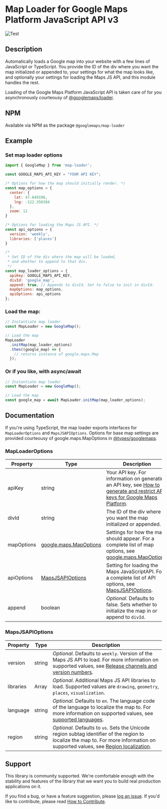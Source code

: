 Map Loader for Google Maps Platform JavaScript API v3
==================================
![Test](https://github.com/googlemaps/js-map-loader/workflows/Test/badge.svg)

## Description
Automatically loads a Google map into your website with a few lines of JavaScript or TypeScript. You provide the ID of the div where you want the map initialized or appended to, your settings for what the map looks like, and optionally your settings for loading the Maps JS API, and this module handles the rest.

Loading of the Google Maps Platform JavaScript API is taken care of for you asynchronously courteousy of [@googlemaps/loader](https://www.npmjs.com/package/@googlemaps/loader).

## NPM

Available via NPM as the package `@googlemaps/map-loader`

## Example

### Set map loader options
``` javascript
import { GoogleMap } from 'map-loader';

const GOOGLE_MAPS_API_KEY = "YOUR API KEY";

/* Options for how the map should initially render. */
const map_options = {
  center: {
    lat: 47.649196,
    lng: -122.350384
  },
  zoom: 12
}

/* Options for loading the Maps JS API. */
const api_options = {
  version: 'weekly',
  libraries: ['places']
}

/*
 * Set ID of the div where the map will be loaded,
 * and whether to append to that div.
 */
const map_loader_options = {
  apiKey: GOOGLE_MAPS_API_KEY,
  divId: 'google_map',
  append: true, // Appends to divId. Set to false to init in divId.
  mapOptions: map_options,
  apiOptions: api_options
};
```
### Load the map:
``` javascript
// Instantiate map loader
const MapLoader = new GoogleMap();

// Load the map
MapLoader
  .initMap(map_loader_options)
  .then((google_map) => {
    // returns instance of google.maps.Map
  });
```

### Or if you like, with async/await
``` javascript
// Instantiate map loader
const MapLoader = new GoogleMap();

// Load the map
const google_map = await MapLoader.initMap(map_loader_options);
```

## Documentation

If you're using TypeScript, the map loader exports interfaces for `MapLoaderOptions` and `MapsJSAPIOptions`. Options for base map settings are provided courteousy of google.maps.MapOptions in [@types/googlemaps](https://www.npmjs.com/package/@types/googlemaps).


### MapLoaderOptions

| Property | Type | Description |
| -------- | ---- | ----------- |
| apiKey | string | Your API key. For information on generating an API key, see [How to generate and restrict API keys for Google Maps Platform](https://youtu.be/2_HZObVbe-g). |
| divId | string | The ID of the div where you want the map initialized or appended. |
| mapOptions | [google.maps.MapOptions](https://github.com/DefinitelyTyped/DefinitelyTyped/blob/master/types/googlemaps/index.d.ts#L479) | Settings for how the map should appear. For a complete list of map options, see [google.maps.MapOptions](https://github.com/DefinitelyTyped/DefinitelyTyped/blob/master/types/googlemaps/index.d.ts#L479). |
| apiOptions | [MapsJSAPIOptions](#mapsjsapioptions) | Setting for loading the Maps JavaScriptAPI. For a complete list of API options, see [MapsJSAPIOptions](#mapsjsapioptions). |
| append | boolean | *Optional.* Defaults to false. Sets whether to initialize the map in or append to `divId`. |

### MapsJSAPIOptions

| Property | Type  | Description |
| -------- | ----- | ----------- |
| version | string | *Optional.* Defaults to `weekly`. Version of the Maps JS API to load. For more information on supported values, see [Release channels and version numbers](https://developers.google.com/maps/documentation/javascript/versions#release-channels-and-version-numbers). |
| libraries | Array<string> | *Optional.* Additional Maps JS API libraries to load. Supported values are `drawing`, `geometry`, `places`, `visualization`. |
| language | string | *Optional.* Defaults to `en`. The language code of the language to localize the map to. For more information on supported values, see [supported languages](https://developers.google.com/maps/faq#languagesupport). |
| region | string | *Optional.* Defaults to `us`. Sets the Unicode region subtag identifier of the region to localize the map to. For more information on supported values, see [Region localization](https://developers.google.com/maps/documentation/javascript/localization#Region). |

## Support

This library is community supported. We're comfortable enough with the stability and features of
the library that we want you to build real production applications on it.

If you find a bug, or have a feature suggestion, please [log an issue][issues]. If you'd like to
contribute, please read [How to Contribute][contrib].

[issues]: https://github.com/googlemaps/js-map-loader/issues
[contrib]: https://github.com/googlemaps/js-map-loader/blob/master/CONTRIBUTING.md
